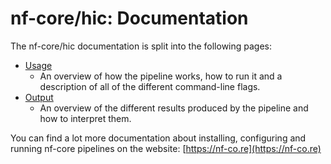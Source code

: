 # nf-core/hic: Documentation

The nf-core/hic documentation is split into the following pages:

* [Usage](usage.md)
  * An overview of how the pipeline works, how to run it and a
  description of all of the different command-line flags.
* [Output](output.md)
  * An overview of the different results produced by the pipeline
  and how to interpret them.

You can find a lot more documentation about installing, configuring
and running nf-core pipelines on the website: [https://nf-co.re](https://nf-co.re)
